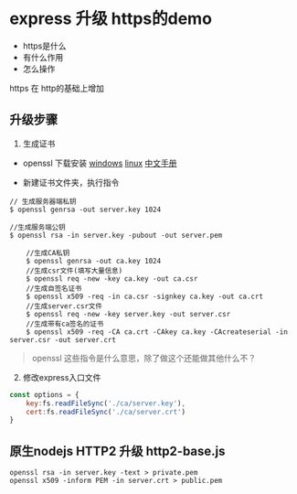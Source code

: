 # express 升级 https的demo

- https是什么
- 有什么作用
- 怎么操作

https 在 http的基础上增加





## 升级步骤

1. 生成证书

- openssl 下载安装 [windows](http://slproweb.com/products/Win32OpenSSL.html) [linux](https://www.openssl.org/) [中文手册](https://www.openssl.net.cn/)

- 新建证书文件夹，执行指令

```
// 生成服务器端私钥
$ openssl genrsa -out server.key 1024 

//生成服务端公钥
$ openssl rsa -in server.key -pubout -out server.pem
```

```
    //生成CA私钥
    $ openssl genrsa -out ca.key 1024
    //生成csr文件(填写大量信息)
    $ openssl req -new -key ca.key -out ca.csr
    //生成自签名证书
    $ openssl x509 -req -in ca.csr -signkey ca.key -out ca.crt
    //生成server.csr文件
    $ openssl req -new -key server.key -out server.csr
    //生成带有ca签名的证书
    $ openssl x509 -req -CA ca.crt -CAkey ca.key -CAcreateserial -in server.csr -out server.crt
```

> openssl 这些指令是什么意思，除了做这个还能做其他什么不？

2. 修改express入口文件


```JavaScript
const options = {
    key:fs.readFileSync('./ca/server.key'),
    cert:fs.readFileSync('./ca/server.crt')
}

```

## 原生nodejs HTTP2 升级 http2-base.js

```
openssl rsa -in server.key -text > private.pem
openssl x509 -inform PEM -in server.crt > public.pem
```

